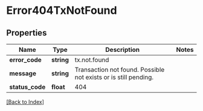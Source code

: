 # Error404TxNotFound

## Properties

Name | Type | Description | Notes
------------ | ------------- | ------------- | -------------
**error_code** | **string** | tx.not.found |
**message** | **string** | Transaction not found. Possible not exists or is still pending. |
**status_code** | **float** | 404 |

[[Back to Index]](../index.md)
